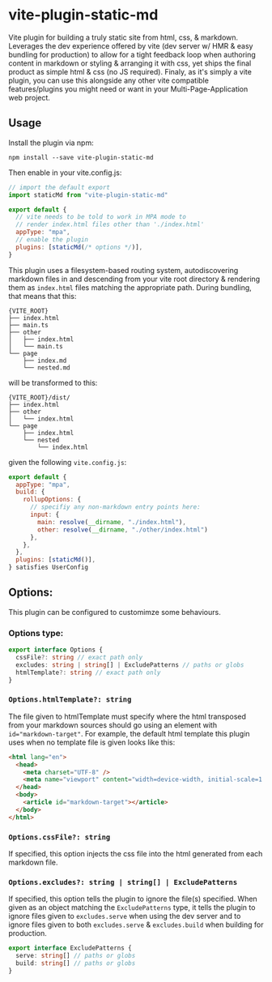 # vite-plugin-static-md

Vite plugin for building a truly static site from html, css, & markdown.
Leverages the dev experience offered by vite (dev server w/ HMR & easy bundling for production) to allow for a tight feedback loop when authoring content in markdown or styling & arranging it with css, yet ships the final product as simple html & css (no JS required).
Finaly, as it's simply a vite plugin, you can use this alongside any other vite compatible features/plugins you might need or want in your Multi-Page-Application web project.

## Usage

Install the plugin via npm:

```
npm install --save vite-plugin-static-md
```

Then enable in your vite.config.js:

```javascript
// import the default export
import staticMd from "vite-plugin-static-md"

export default {
  // vite needs to be told to work in MPA mode to
  // render index.html files other than './index.html'
  appType: "mpa",
  // enable the plugin
  plugins: [staticMd(/* options */)],
}
```

This plugin uses a filesystem-based routing system, autodiscovering markdown files in and descending from your vite root directory & rendering them as `index.html` files matching the appropriate path.
During bundling, that means that this:

```
{VITE_ROOT}
├── index.html
├── main.ts
├── other
│   ├── index.html
│   └── main.ts
└── page
    ├── index.md
    └── nested.md
```

will be transformed to this:

```
{VITE_ROOT}/dist/
├── index.html
├── other
│   └── index.html
└── page
    ├── index.html
    └── nested
        └── index.html
```

given the following `vite.config.js`:

```javascript
export default {
  appType: "mpa",
  build: {
    rollupOptions: {
      // specifiy any non-markdown entry points here:
      input: {
        main: resolve(__dirname, "./index.html"),
        other: resolve(__dirname, "./other/index.html")
      },
    },
  },
  plugins: [staticMd()],
} satisfies UserConfig
```

## Options:

This plugin can be configured to customimze some behaviours.

### Options type:

```typescript
export interface Options {
  cssFile?: string // exact path only
  excludes: string | string[] | ExcludePatterns // paths or globs
  htmlTemplate?: string // exact path only
}
```

### `Options.htmlTemplate?: string`

The file given to htmlTemplate must specify where the html transposed from your markdown sources should go using an element with `id="markdown-target"`.
For example, the default html template this plugin uses when no template file is given looks like this:

```html
<html lang="en">
  <head>
    <meta charset="UTF-8" />
    <meta name="viewport" content="width=device-width, initial-scale=1.0" />
  </head>
  <body>
    <article id="markdown-target"></article>
  </body>
</html>
```

### `Options.cssFile?: string`

If specified, this option injects the css file into the html generated from each markdown file.

### `Options.excludes?: string | string[] | ExcludePatterns`

If specified, this option tells the plugin to ignore the file(s) specified.
When given as an object matching the `ExcludePatterns` type, it tells the plugin to ignore files given to `excludes.serve` when using the dev server and to ignore files given to both `excludes.serve` & `excludes.build` when building for production.

```typescript
export interface ExcludePatterns {
  serve: string[] // paths or globs
  build: string[] // paths or globs
}
```
